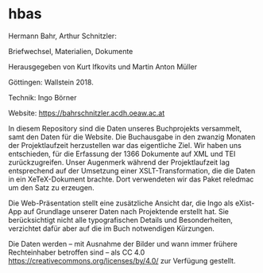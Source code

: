 # hbas
Hermann Bahr, Arthur Schnitzler: 

Briefwechsel, Materialien, Dokumente

Herausgegeben von Kurt Ifkovits und Martin Anton Müller

Göttingen: Wallstein 2018.

Technik: Ingo Börner

Website: https://bahrschnitzler.acdh.oeaw.ac.at

In diesem Repository sind die Daten unseres Buchprojekts versammelt, samt den Daten für die Website. Die Buchausgabe in den zwanzig Monaten der Projektlaufzeit herzustellen war das eigentliche Ziel. Wir haben uns entschieden, für die Erfassung der 1366 Dokumente auf XML und TEI zurückzugreifen. Unser Augenmerk während der Projektlaufzeit lag entsprechend auf der Umsetzung einer XSLT-Transformation, die die Daten in ein XeTeX-Dokument brachte. Dort verwendeten wir das Paket reledmac um den Satz zu erzeugen. 

Die Web-Präsentation stellt eine zusätzliche Ansicht dar, die Ingo als eXist-App auf Grundlage unserer Daten nach Projektende erstellt hat. Sie berücksichtigt nicht alle typografischen Details und Besonderheiten, verzichtet dafür aber auf die im Buch notwendigen Kürzungen.

Die Daten werden – mit Ausnahme der Bilder und wann immer frühere Rechteinhaber betroffen sind – als CC 4.0 https://creativecommons.org/licenses/by/4.0/ zur Verfügung gestellt. 
